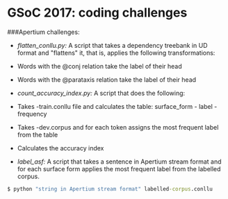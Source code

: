 GSoC 2017: coding challenges
=====================

###Apertium challenges:

* _flatten_conllu.py:_ A script that takes a dependency treebank in UD format and "flattens" it, that is, applies the following transformations:
 * Words with the @conj relation take the label of their head
 * Words with the @parataxis relation take the label of their head

* _count_accuracy_index.py:_ A script that does the following:
 * Takes -train.conllu file and calculates the table: surface_form - label - frequency
 * Takes -dev.corpus and for each token assigns the most frequent label from the table
 * Calculates the accuracy index

* _label_asf:_ A script that takes a sentence in Apertium stream format and for each surface form applies the most frequent label from the labelled corpus.
```cmd
$ python "string in Apertium stream format" labelled-corpus.conllu
```
